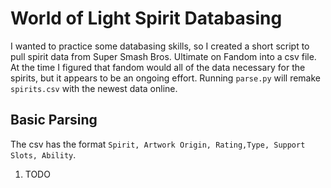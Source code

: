 # World of Light Spirit Databasing
I wanted to practice some databasing skills, so I created a short script to pull
spirit data from Super Smash Bros. Ultimate on Fandom into a csv file. At the 
time I figured that fandom would all of the data necessary for the spirits, but 
it appears to be an ongoing effort. Running `parse.py` will remake `spirits.csv` 
with the newest data online.

## Basic Parsing
The csv has the format `Spirit, Artwork Origin, Rating,Type, Support Slots, Ability`. 
1. TODO
